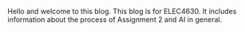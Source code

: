 Hello and welcome to this blog. This blog is for ELEC4630. It includes information about the process of Assignment 2 and AI in general.
